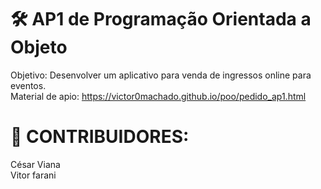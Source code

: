 # ​​<strong>🛠️ AP1 de Programação Orientada a Objeto</strong>

Objetivo: Desenvolver um aplicativo para venda de ingressos online para eventos.<br> 
Material de apio: https://victor0machado.github.io/poo/pedido_ap1.html

# <strong>👥 CONTRIBUIDORES:</strong>

César Viana<br>
Vitor farani
